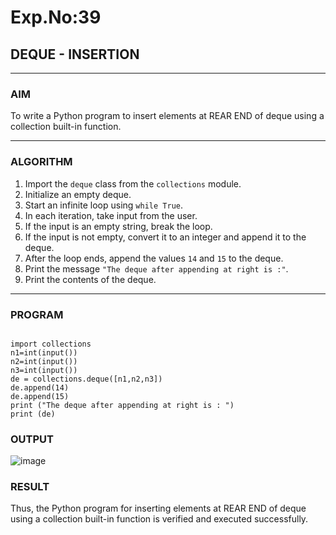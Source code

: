 # Exp.No:39  
## DEQUE - INSERTION

---

### AIM  
To write a Python program to insert elements at REAR END of deque using a collection built-in function.

---

### ALGORITHM  

1. Import the `deque` class from the `collections` module.  
2. Initialize an empty deque.  
3. Start an infinite loop using `while True`.  
4. In each iteration, take input from the user.  
5. If the input is an empty string, break the loop.  
6. If the input is not empty, convert it to an integer and append it to the deque.  
7. After the loop ends, append the values `14` and `15` to the deque.  
8. Print the message `"The deque after appending at right is :"`.  
9. Print the contents of the deque.  

---

### PROGRAM  

```

import collections
n1=int(input())
n2=int(input())
n3=int(input())
de = collections.deque([n1,n2,n3])
de.append(14)
de.append(15)
print ("The deque after appending at right is : ")
print (de)

```

### OUTPUT

![image](https://github.com/user-attachments/assets/aac7099d-11c3-4fae-8ac2-9711ea1f1030)


### RESULT

Thus, the Python program for inserting elements at REAR END of deque using a collection built-in function is verified and executed successfully.
